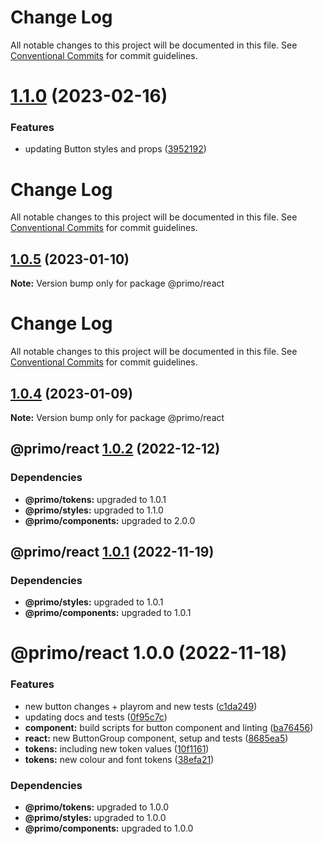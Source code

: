 # Change Log

All notable changes to this project will be documented in this file. See
[Conventional Commits](https://conventionalcommits.org) for commit guidelines.

# [1.1.0](https://github.com/primodesignsystem/primo/compare/@primo/react@1.0.5...@primo/react@1.1.0) (2023-02-16)

### Features

- updating Button styles and props
  ([3952192](https://github.com/primodesignsystem/primo/commit/3952192163c1776241e3b3c0a1fd89e5f8492e2b))

# Change Log

All notable changes to this project will be documented in this file. See
[Conventional Commits](https://conventionalcommits.org) for commit guidelines.

## [1.0.5](https://github.com/primodesignsystem/primo/compare/@primo/react@1.0.4...@primo/react@1.0.5) (2023-01-10)

**Note:** Version bump only for package @primo/react

# Change Log

All notable changes to this project will be documented in this file. See
[Conventional Commits](https://conventionalcommits.org) for commit guidelines.

## [1.0.4](https://github.com/primodesignsystem/primo/compare/@primo/react@1.0.2...@primo/react@1.0.4) (2023-01-09)

**Note:** Version bump only for package @primo/react

## @primo/react [1.0.2](https://github.com/primo-design-system/primo/compare/@primo/react@1.0.1...@primo/react@1.0.2) (2022-12-12)

### Dependencies

- **@primo/tokens:** upgraded to 1.0.1
- **@primo/styles:** upgraded to 1.1.0
- **@primo/components:** upgraded to 2.0.0

## @primo/react [1.0.1](https://github.com/primo-design-system/primo/compare/@primo/react@1.0.0...@primo/react@1.0.1) (2022-11-19)

### Dependencies

- **@primo/styles:** upgraded to 1.0.1
- **@primo/components:** upgraded to 1.0.1

# @primo/react 1.0.0 (2022-11-18)

### Features

- new button changes + playrom and new tests
  ([c1da249](https://github.com/primo-design-system/primo/commit/c1da24929b594f069e18bc40003041e37f4b6811))
- updating docs and tests
  ([0f95c7c](https://github.com/primo-design-system/primo/commit/0f95c7ca2bd271f25333f017d7b5e770d4c43462))
- **component:** build scripts for button component and linting
  ([ba76456](https://github.com/primo-design-system/primo/commit/ba76456f523a53d09c0605615ebf9f7751f129a7))
- **react:** new ButtonGroup component, setup and tests
  ([8685ea5](https://github.com/primo-design-system/primo/commit/8685ea55fd7d6dba68eb72240bdbcaece1bdaf43))
- **tokens:** including new token values
  ([10f1161](https://github.com/primo-design-system/primo/commit/10f11615e87e00bcc691c18ccd04913c1bec8362))
- **tokens:** new colour and font tokens
  ([38efa21](https://github.com/primo-design-system/primo/commit/38efa21d6e0c487f10e5aacf6f0a030d3170dcf1))

### Dependencies

- **@primo/tokens:** upgraded to 1.0.0
- **@primo/styles:** upgraded to 1.0.0
- **@primo/components:** upgraded to 1.0.0
